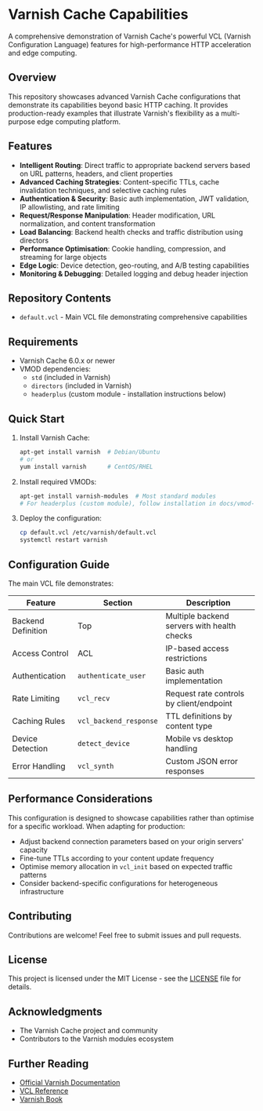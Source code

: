 # Varnish Cache Capabilities

A comprehensive demonstration of Varnish Cache's powerful VCL (Varnish Configuration Language) features for high-performance HTTP acceleration and edge computing.

## Overview

This repository showcases advanced Varnish Cache configurations that demonstrate its capabilities beyond basic HTTP caching. It provides production-ready examples that illustrate Varnish's flexibility as a multi-purpose edge computing platform.

## Features

- **Intelligent Routing**: Direct traffic to appropriate backend servers based on URL patterns, headers, and client properties
- **Advanced Caching Strategies**: Content-specific TTLs, cache invalidation techniques, and selective caching rules
- **Authentication & Security**: Basic auth implementation, JWT validation, IP allowlisting, and rate limiting
- **Request/Response Manipulation**: Header modification, URL normalization, and content transformation
- **Load Balancing**: Backend health checks and traffic distribution using directors
- **Performance Optimisation**: Cookie handling, compression, and streaming for large objects
- **Edge Logic**: Device detection, geo-routing, and A/B testing capabilities
- **Monitoring & Debugging**: Detailed logging and debug header injection

## Repository Contents

- `default.vcl` - Main VCL file demonstrating comprehensive capabilities

## Requirements

- Varnish Cache 6.0.x or newer
- VMOD dependencies:
  - `std` (included in Varnish)
  - `directors` (included in Varnish)
  - `headerplus` (custom module - installation instructions below)

## Quick Start

1. Install Varnish Cache:
   ```bash
   apt-get install varnish  # Debian/Ubuntu
   # or
   yum install varnish      # CentOS/RHEL
   ```

2. Install required VMODs:
   ```bash
   apt-get install varnish-modules  # Most standard modules
   # For headerplus (custom module), follow installation in docs/vmod-installation.md
   ```

3. Deploy the configuration:
   ```bash
   cp default.vcl /etc/varnish/default.vcl
   systemctl restart varnish
   ```

## Configuration Guide

The main VCL file demonstrates:

| Feature | Section | Description |
|---------|---------|-------------|
| Backend Definition | Top | Multiple backend servers with health checks |
| Access Control | ACL | IP-based access restrictions |
| Authentication | `authenticate_user` | Basic auth implementation |
| Rate Limiting | `vcl_recv` | Request rate controls by client/endpoint |
| Caching Rules | `vcl_backend_response` | TTL definitions by content type |
| Device Detection | `detect_device` | Mobile vs desktop handling |
| Error Handling | `vcl_synth` | Custom JSON error responses |

## Performance Considerations

This configuration is designed to showcase capabilities rather than optimise for a specific workload. When adapting for production:

- Adjust backend connection parameters based on your origin servers' capacity
- Fine-tune TTLs according to your content update frequency
- Optimise memory allocation in `vcl_init` based on expected traffic patterns
- Consider backend-specific configurations for heterogeneous infrastructure

## Contributing

Contributions are welcome! Feel free to submit issues and pull requests.

## License

This project is licensed under the MIT License - see the [LICENSE](LICENSE) file for details.

## Acknowledgments

- The Varnish Cache project and community
- Contributors to the Varnish modules ecosystem

## Further Reading

- [Official Varnish Documentation](https://varnish-cache.org/docs/)
- [VCL Reference](https://varnish-cache.org/docs/trunk/reference/vcl.html)
- [Varnish Book](https://book.varnish-software.com/)
